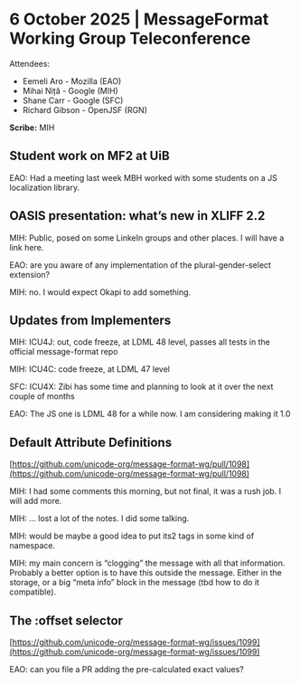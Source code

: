 # 6 October 2025 | MessageFormat Working Group Teleconference

Attendees:

- Eemeli Aro \- Mozilla (EAO)  
- Mihai Niță \- Google (MIH)  
- Shane Carr \- Google (SFC)  
- Richard Gibson \- OpenJSF (RGN)  

**Scribe:** MIH  

## Student work on MF2 at UiB

EAO: Had a meeting last week MBH worked with some students on a JS localization library.

## OASIS presentation: what’s new in XLIFF 2.2

MIH: Public, posed on some LinkeIn groups and other places. I will have a link here.

EAO: are you aware of any implementation of the plural-gender-select extension?

MIH: no. I would expect Okapi to add something.

## Updates from Implementers

MIH: ICU4J: out, code freeze, at LDML 48 level, passes all tests in the official message-format repo

MIH: ICU4C: code freeze, at LDML 47 level

SFC: ICU4X: Zibi has some time and planning to look at it over the next couple of months

EAO: The JS one is LDML 48 for a while now. I am considering making it 1.0

## Default Attribute Definitions

[https://github.com/unicode-org/message-format-wg/pull/1098](https://github.com/unicode-org/message-format-wg/pull/1098)

MIH: I had some comments this morning, but not final, it was a rush job. I will add more.

MIH: … lost a lot of the notes. I did some talking.

MIH: would be maybe a good idea to put its2 tags in some kind of namespace.

MIH: my main concern is “clogging” the message with all that information.  
Probably a better option is to have this outside the message. Either in the storage, or a big “meta info” block in the message (tbd how to do it compatible).

## The :offset selector

[https://github.com/unicode-org/message-format-wg/issues/1099](https://github.com/unicode-org/message-format-wg/issues/1099)

EAO: can you file a PR adding the pre-calculated exact values?  
